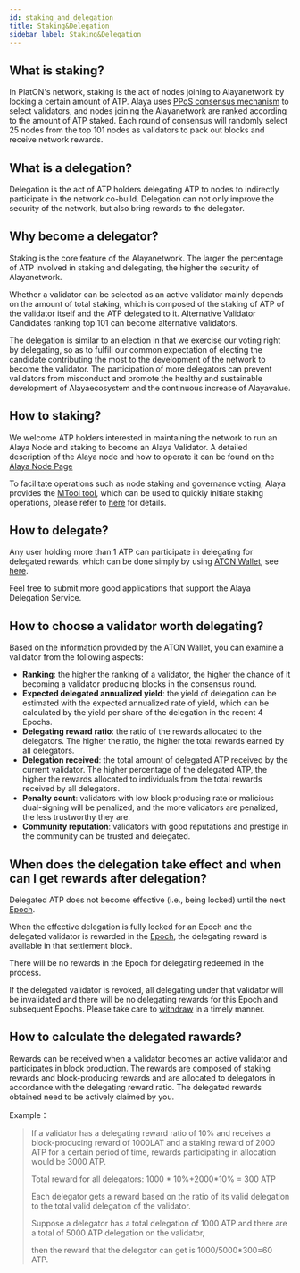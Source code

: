 ```yaml
---
id: staking_and_delegation
title: Staking&Delegation
sidebar_label: Staking&Delegation
---
```


## What is staking?
In PlatON's network, staking is the act of nodes joining to Alayanetwork by locking a certain amount of ATP. Alaya uses [PPoS consensus mechanism](/alaya-devdocs/en/Economic_Model#ppos-consensus) to select validators, and nodes joining the Alayanetwork are ranked according to the amount of ATP staked. Each round of consensus will randomly select 25 nodes from the top 101 nodes as validators to pack out blocks and receive network rewards.



## What is a delegation?

Delegation is the act of ATP holders delegating ATP to nodes to indirectly participate in the network co-build. Delegation can not only improve the security of the network, but also bring rewards to the delegator.



## Why become a delegator?

Staking is the core feature of the Alayanetwork. The larger the percentage of ATP involved in staking and delegating, the higher the security of Alayanetwork.

Whether a validator can be selected as an active validator mainly depends on the amount of total staking, which is composed of the staking of ATP of the validator itself and the ATP delegated to it. Alternative Validator Candidates ranking top 101 can become alternative validators.

The delegation is similar to an election in that we exercise our voting right by delegating, so as to fulfill our common expectation of electing the candidate contributing the most to the development of the network to become the validator. The participation of more delegators can prevent validators from misconduct and promote the healthy and sustainable development of Alayaecosystem and the continuous increase of Alayavalue.



## How to staking?

We welcome ATP holders interested in maintaining the network to run an Alaya Node and staking to become an Alaya Validator. A detailed description of the Alaya node and how to operate it can be found on the [Alaya Node Page](/alaya-devdocs/en/Intro_to_validator/)

To facilitate operations such as node staking and governance voting, Alaya provides the [MTool tool](/alaya-devdocs/en/Online_MTool), which can be used to quickly initiate staking operations, please refer to [here](/alaya-devdocs/en/Online_MTool#initiate-a-staking-operation) for details.



## How to delegate?

Any user holding more than 1 ATP can participate in delegating for delegated rewards, which can be done simply by using [ATON Wallet](/alaya-devdocs/en/ATON_user_manual), see [here](/alaya-devdocs/en/ATON_user_manual#delegate).

Feel free to submit more good applications that support the Alaya Delegation Service.



## How to choose a validator worth delegating?

Based on the information provided by the ATON Wallet, you can examine a validator from the following aspects:

- **Ranking**: the higher the ranking of a validator, the higher the chance of it becoming a validator producing blocks in the consensus round.
- **Expected delegated annualized yield**: the yield of delegation can be estimated with the expected annualized rate of yield, which can be calculated by the yield per share of the delegation in the recent 4 Epochs.
- **Delegating reward ratio**: the ratio of the rewards allocated to the delegators. The higher the ratio, the higher the total rewards earned by all delegators.
- **Delegation received**: the total amount of delegated ATP received by the current validator. The higher percentage of the delegated ATP, the higher the rewards allocated to individuals from the total rewards received by all delegators.
- **Penalty count**: validators with low block producing rate or malicious dual-signing will be penalized, and the more validators are penalized, the less trustworthy they are.
- **Community reputation**: validators with good reputations and prestige in the community can be trusted and delegated.



## When does the delegation take effect and when can I get rewards after delegation?

Delegated ATP does not become effective (i.e., being locked) until the next [Epoch](/alaya-devdocs/en/Economic_model#the-business-cycle-in-alaya).

When the effective delegation is fully locked for an Epoch and the delegated validator is rewarded in the [Epoch](/alaya-devdocs/en/Economic_model#the-business-cycle-in-alaya), the delegating reward is available in that settlement block.

There will be no rewards in the Epoch for delegating redeemed in the process.

If the delegated validator is revoked, all delegating under that validator will be invalidated and there will be no delegating rewards for this Epoch and subsequent Epochs. Please take care to [withdraw](/alaya-devdocs/en/ATON_user_manual/#withdraw-delegation) in a timely manner.



## How to calculate the delegated rawards?

Rewards can be received when a validator becomes an active validator and participates in block production. The rewards are composed of staking rewards and block-producing rewards and are allocated to delegators in accordance with the delegating reward ratio. The delegated rewards obtained need to be actively claimed by you.

Example：

> If a validator has a delegating reward ratio of 10% and receives a block-producing reward of 1000LAT and a staking reward of 2000 ATP for a certain period of time, rewards participating in allocation would be 3000 ATP.
>
>Total reward for all delegators: 1000 * 10%+2000*10% = 300 ATP
>
>Each delegator gets a reward based on the ratio of its valid delegation to the total valid delegation of the validator.
>
>Suppose a delegator has a total delegation of 1000 ATP and there are a total of 5000 ATP delegation on the validator,
>
>then the reward that the delegator can get is 1000/5000*300=60 ATP.


